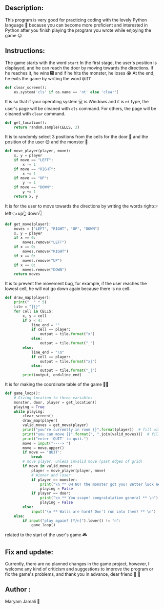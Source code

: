 ## Description:
This program is very good for practicing coding with the lovely Python language 💞 because you can become more proficient and interested in Python after you finish playing the program you wrote while enjoying the game 😉
## Instructions:
The game starts with the word `start` In the first stage, the user's position is displayed, and he can reach the door by moving towards the directions.
If he reaches it, he wins 🎆 and if he hits the monster, he loses 😭 At the end, he exits the game by writing the word `QUIT`
```python
def clear_screen():
    os.system('cls' if os.name == 'nt' else 'clear')
```
It is so that if your operating system 💻 is Windows and it is `nt` type, the user's page will be cleaned with `cls` command. For others, the page will be cleaned with `clear` command.
```python
def get_location():
    return random.sample(CELLS, 3)
```
It is to randomly select 3 positions from the cells for the door 🚪 and the position of the user 😊 and the monster 🐲
```python
def move_player(player, move):
    x, y = player
    if move == "LEFT":
        x -= 1
    if move == "RIGHT":
        x += 1
    if move == "UP":
        y -= 1
    if move == "DOWN":
        y += 1
    return x, y
```
It is for the user to move towards the directions by writing the words right👉  left👈  up👆  down👇
```python
def get_move(player):
    moves = ["LEFT", "RIGHT", "UP", "DOWN"]
    x, y = player
    if x == 0:
        moves.remove("LEFT")
    if x == 0:
        moves.remove("RIGHT")
    if x == 0:
        moves.remove("UP")
    if x == 0:
        moves.remove("DOWN")
    return moves
```
It is to prevent the movement bug, for example, if the user reaches the lowest cell, he will not go down again because there is no cell.
```python
def draw_map(player):
    print(" _" * 5)
    tile = "|{}"
    for cell in CELLS:
        x, y = cell
        if x < 4:
            line_end = ""
            if cell == player:
                output = tile.format("x")
            else:
                output = tile.format("_")
        else:
            line_end = "\n"
            if cell == player:
                output = tile.format("x|")
            else:
                output = tile.format("_|")
        print(output, end=line_end)
```
It is for making the coordinate table of the game 👷‍♀️
```python
def game_loop():
    # Giving location to three variables
    monster, door, player = get_location()
    playing = True
    while playing:
        clear_screen()
        draw_map(player)
        valid_moves = get_move(player)
        print("you're currently in room {}".format(player))  # fill with player position
        print("you can move {}".format(", ".join(valid_moves)))  # fill with available moves
        print("enter 'QUIT' to quit.")
        move = input("----> ")
        move = move.upper()
        if move == 'QUIT':
            break
        # move player, unless invalid move (past edges of grid)
        if move in valid_moves:
            player = move_player(player, move)
            # Winner and loser
            if player == monster:
                print("\n ** OH NO! the monster got you! Better luck next time! ** \n")
                playing = False
            if player == door:
                print("\n ** You scape! congratulation general ** \n")
                playing = False
        else:
            input("\n ** Walls are hard! Don't run into them! ** \n")
    else:
        if input("play again? [Y/n]").lower() != "n":
            game_loop()
```
 related to the start of the user's game 🎮
 ## Fix and update:
 Currently, there are no planned changes in the game project, however, I welcome any kind of criticism and suggestions to improve the program or fix the game's problems, and thank you in advance, dear friend 🙏 🥰
 ## Author :
 Maryam Jamali 🫶

